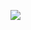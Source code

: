 ![](http://www.plantuml.com/plantuml/proxy?cache=no&src=https://raw.githubusercontent.com/oleksandrblazhko/ai-213-hrushov/Laboratory_Work_7/2-SoftwareDesign/2.7-PlantUML/UML-ConceptClasses.puml)
